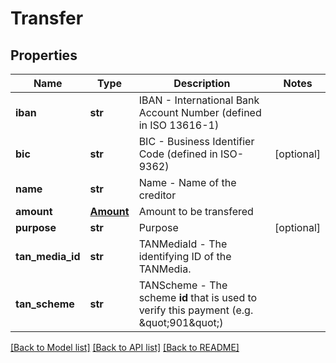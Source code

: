 # Transfer

## Properties
Name | Type | Description | Notes
------------ | ------------- | ------------- | -------------
**iban** | **str** | IBAN - International Bank Account Number (defined in ISO 13616-1) | 
**bic** | **str** | BIC - Business Identifier Code (defined in ISO-9362) | [optional] 
**name** | **str** | Name - Name of the creditor | 
**amount** | [**Amount**](Amount.md) | Amount to be transfered | 
**purpose** | **str** | Purpose | [optional] 
**tan_media_id** | **str** | TANMediaId - The identifying ID of the TANMedia. | 
**tan_scheme** | **str** | TANScheme - The scheme **id** that is used to verify this payment (e.g. \&quot;901\&quot;) | 

[[Back to Model list]](../README.md#documentation-for-models) [[Back to API list]](../README.md#documentation-for-api-endpoints) [[Back to README]](../README.md)


